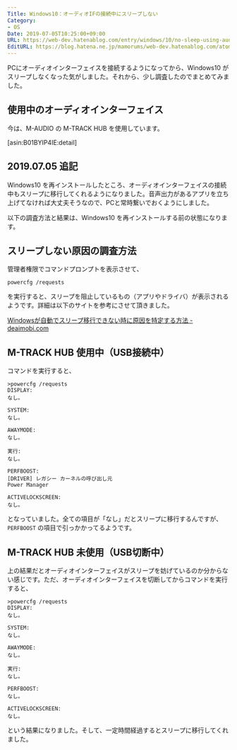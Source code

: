 ```yaml
---
Title: Windows10：オーディオIFの接続中にスリープしない
Category:
- OS
Date: 2019-07-05T10:25:00+09:00
URL: https://web-dev.hatenablog.com/entry/windows/10/no-sleep-using-audio-interface
EditURL: https://blog.hatena.ne.jp/mamorums/web-dev.hatenablog.com/atom/entry/17680117127152376405
---
```


PCにオーディオインターフェイスを接続するようになってから、Windows10 がスリープしなくなった気がしました。それから、少し調査したのでまとめてみました。


## 使用中のオーディオインターフェイス
今は、M-AUDIO の M-TRACK HUB を使用しています。

[asin:B01BYIP4IE:detail]


## 2019.07.05 追記
Windows10 を再インストールしたところ、オーディオインターフェイスの接続中もスリープに移行してくれるようになりました。音声出力があるアプリを立ち上げてなければ大丈夫そうなので、PCと常時繋いでおくようにしました。

以下の調査方法と結果は、Windows10 を再インストールする前の状態になります。


## スリープしない原因の調査方法
管理者権限でコマンドプロンプトを表示させて、

```
powercfg /requests
```

を実行すると、スリープを阻止しているもの（アプリやドライバ）が表示されるようです。詳細は以下のサイトを参考にさせて頂きました。

[Windowsが自動でスリープ移行できない時に原因を特定する方法 - deaimobi.com](https://deaimobi.com/windows-auto-sleep/)


## M-TRACK HUB 使用中（USB接続中）
コマンドを実行すると、

```
>powercfg /requests
DISPLAY:
なし。

SYSTEM:
なし。

AWAYMODE:
なし。

実行:
なし。

PERFBOOST:
[DRIVER] レガシー カーネルの呼び出し元
Power Manager

ACTIVELOCKSCREEN:
なし。
```

となっていました。全ての項目が「なし」だとスリープに移行するんですが、`PERFBOOST` の項目で引っかかってるようです。


## M-TRACK HUB 未使用（USB切断中）
上の結果だとオーディオインターフェイスがスリープを妨げているのか分からない感じです。ただ、オーディオインターフェイスを切断してからコマンドを実行すると、

```
>powercfg /requests
DISPLAY:
なし。

SYSTEM:
なし。

AWAYMODE:
なし。

実行:
なし。

PERFBOOST:
なし。

ACTIVELOCKSCREEN:
なし。
```

という結果になりました。そして、一定時間経過するとスリープに移行してくれました。

